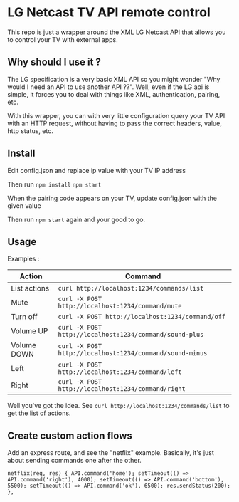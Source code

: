 LG Netcast TV API remote control
===============================

This repo is just a wrapper around the XML LG Netcast API that allows you to control your TV with external apps.

Why should I use it ?
---------------------

The LG specification is a very basic XML API so you might wonder "Why would I need an API to use another API ??".
Well, even if the LG api is simple, it forces you to deal with things like XML, authentication, pairing, etc.

With this wrapper, you can with very little configuration query your TV API with an HTTP request, without having to pass the correct headers, value, http status, etc.


Install
------

Edit config.json and replace ip value with your TV IP address

Then run
`npm install`
`npm start`

When the pairing code appears on your TV, update config.json with the given value

Then run `npm start` again and your good to go.

Usage
-----

Examples :

| Action  | Command |
| ------------- | ------------- |
| List actions  | `curl http://localhost:1234/commands/list`  |
| Mute  | `curl -X POST http://localhost:1234/command/mute`  |
| Turn off  | `curl -X POST http://localhost:1234/command/off`  |
| Volume UP  | `curl -X POST http://localhost:1234/command/sound-plus`  |
| Volume DOWN  | `curl -X POST http://localhost:1234/command/sound-minus`  |
| Left  | `curl -X POST http://localhost:1234/command/left`  |
| Right  | `curl -X POST http://localhost:1234/command/right`  |

Well you've got the idea. See `curl http://localhost:1234/commands/list` to get the list of actions.


Create custom action flows
-------------------------

Add an express route, and see the "netflix" example.
Basically, it's just about sending commands one after the other.

`
netflix(req, res) {
  API.command('home');
  setTimeout(() => API.command('right'), 4000);
  setTimeout(() => API.command('bottom'), 5500);
  setTimeout(() => API.command('ok'), 6500);
  res.sendStatus(200);
},
`
